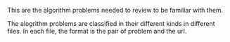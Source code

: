 This are the algorithm problems needed to review to be familiar with them.

The alogrithm problems are classified in their different kinds in different files.
In each file, the format is the pair of problem and the url.
